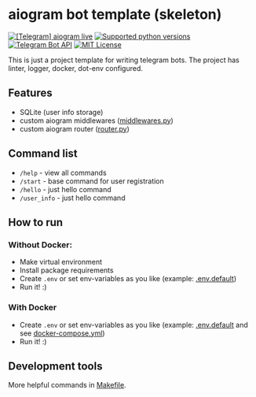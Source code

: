 # aiogram bot template (skeleton)

[![\[Telegram\] aiogram live](https://img.shields.io/badge/telegram-aiogram-blue.svg?style=flat-square)](https://t.me/aiogram_live)
[![Supported python versions](https://img.shields.io/pypi/pyversions/aiogram.svg?style=flat-square)](https://pypi.python.org/pypi/aiogram)
[![Telegram Bot API](https://img.shields.io/badge/Telegram%20Bot%20API-8.3-blue.svg?style=flat-square&logo=telegram)](https://core.telegram.org/bots/api)
[![MIT License](https://img.shields.io/pypi/l/aiogram.svg?style=flat-square)](https://opensource.org/licenses/MIT)

This is just a project template for writing telegram bots. The project has linter, logger, docker, dot-env configured.

## Features

- SQLite (user info storage)
- custom aiogram middlewares ([middlewares.py](app/bot_controller/middlewares.py))
- custom aiogram router ([router.py](app/bot_controller/router.py))

## Command list

- `/help` - view all commands
- `/start` - base command for user registration
- `/hello` - just hello command
- `/user_info` - just hello command

## How to run

### Without Docker:

- Make virtual environment
- Install package requirements
- Create `.env` or set env-variables as you like (example: [.env.default](.env.default))
- Run it! :)

### With Docker

- Create `.env` or set env-variables as you like (example: [.env.default](.env.default)
  and see [docker-compose.yml](docker-compose.yml))
- Run it! :)

## Development tools

More helpful commands in [Makefile](Makefile).